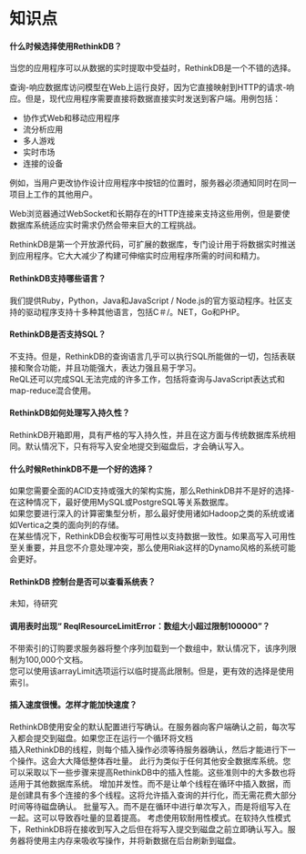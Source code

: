 # 知识点

#### 什么时候选择使用RethinkDB？

当您的应用程序可以从数据的实时提取中受益时，RethinkDB是一个不错的选择。

查询-响应数据库访问模型在Web上运行良好，因为它直接映射到HTTP的请求-响应。但是，现代应用程序需要直接将数据直接实时发送到客户端。用例包括：

- 协作式Web和移动应用程序
- 流分析应用
- 多人游戏
- 实时市场
- 连接的设备

例如，当用户更改协作设计应用程序中按钮的位置时，服务器必须通知同时在同一项目上工作的其他用户。  

Web浏览器通过WebSocket和长期存在的HTTP连接来支持这些用例，但是要使数据库系统适应实时需求仍然会带来巨大的工程挑战。  

RethinkDB是第一个开放源代码，可扩展的数据库，专门设计用于将数据实时推送到应用程序。它大大减少了构建可伸缩实时应用程序所需的时间和精力。 

#### RethinkDB支持哪些语言？

我们提供Ruby，Python，Java和JavaScript / Node.js的官方驱动程序。社区支持的驱动程序支持十多种其他语言，包括C＃/。NET，Go和PHP。

#### RethinkDB是否支持SQL？

不支持。但是，RethinkDB的查询语言几乎可以执行SQL所能做的一切，包括表联接和聚合功能，并且功能强大，表达力强且易于学习。  
ReQL还可以完成SQL无法完成的许多工作，包括将查询与JavaScript表达式和map-reduce混合使用。

#### RethinkDB如何处理写入持久性？

RethinkDB开箱即用，具有严格的写入持久性，并且在这方面与传统数据库系统相同。默认情况下，只有将写入安全地提交到磁盘后，才会确认写入。

#### 什么时候RethinkDB不是一个好的选择？

如果您需要全面的ACID支持或强大的架构实施，那么RethinkDB并不是好的选择-在这种情况下，最好使用MySQL或PostgreSQL等关系数据库。  
如果您要进行深入的计算密集型分析，那么最好使用诸如Hadoop之类的系统或诸如Vertica之类的面向列的存储。  
在某些情况下，RethinkDB会权衡写可用性以支持数据一致性。如果高写入可用性至关重要，并且您不介意处理冲突，那么使用Riak这样的Dynamo风格的系统可能会更好。  

#### RethinkDB 控制台是否可以查看系统表？

未知，待研究

#### 调用表时出现“ ReqlResourceLimitError：数组大小超过限制100000”？

不带索引的订购要求服务器将整个序列加载到一个数组中，默认情况下，该序列限制为100,000个文档。  
您可以使用该arrayLimit选项运行以临时提高此限制。但是，更有效的选择是使用索引。

#### 插入速度很慢。怎样才能加快速度？

RethinkDB使用安全的默认配置进行写确认。在服务器向客户端确认之前，每次写入都会提交到磁盘。如果您正在运行一个循环将文档  
插入RethinkDB的线程，则每个插入操作必须等待服务器确认，然后才能进行下一个操作。这会大大降低整体吞吐量。
此行为类似于任何其他安全数据库系统。您可以采取以下一些步骤来提高RethinkDB中的插入性能。这些准则中的大多数也将适用于其他数据库系统。
增加并发性。而不是让单个线程在循环中插入数据，而是创建具有多个连接的多个线程。这将允许插入查询的并行化，而无需花费大部分时间等待磁盘确认。
批量写入。而不是在循环中进行单次写入，而是将组写入在一起。这可以导致吞吐量的显着提高。
考虑使用软耐用性模式。在软持久性模式下，RethinkDB将在接收到写入之后但在将写入提交到磁盘之前立即确认写入。服务器将使用主内存来吸收写操作，并将新数据在后台刷新到磁盘。